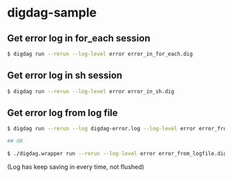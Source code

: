 # digdag-sample

## Get error log in for_each session

```sh
$ digdag run --rerun --log-level error error_in_for_each.dig
```

## Get error log in sh session

```sh
$ digdag run --rerun --log-level error error_in_sh.dig
```

## Get error log from log file

```sh
$ digdag run --rerun --log digdag-error.log --log-level error error_from_logfile.dig

## OR

$ ./digdag.wrapper run --rerun --log-level error error_from_logfile.dig
```

(Log has keep saving in every time, not flushed)
